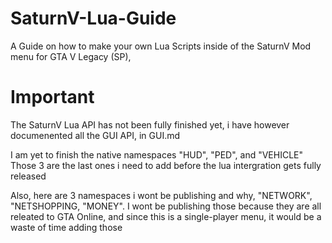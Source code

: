 # SaturnV-Lua-Guide
A Guide on how to make your own Lua Scripts inside of the SaturnV Mod menu for GTA V Legacy (SP),

# Important
The SaturnV Lua API has not been fully finished yet, i have however documenented all the GUI API, in GUI.md

I am yet to finish the native namespaces "HUD", "PED", and "VEHICLE"
Those 3 are the last ones i need to add before the lua intergration gets fully released

Also, here are 3 namespaces i wont be publishing and why, "NETWORK", "NETSHOPPING, "MONEY".
I wont be publishing those because they are all releated to GTA Online, and since this is a single-player menu, it would be a waste of time adding those
